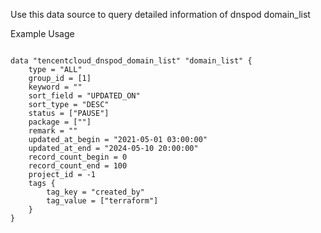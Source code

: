 Use this data source to query detailed information of dnspod domain_list

Example Usage

```hcl

data "tencentcloud_dnspod_domain_list" "domain_list" {
	type = "ALL"
	group_id = [1]
	keyword = ""
	sort_field = "UPDATED_ON"
	sort_type = "DESC"
	status = ["PAUSE"]
	package = [""]
	remark = ""
	updated_at_begin = "2021-05-01 03:00:00"
	updated_at_end = "2024-05-10 20:00:00"
	record_count_begin = 0
	record_count_end = 100
	project_id = -1
	tags {
		tag_key = "created_by"
		tag_value = ["terraform"]
	}
}

```